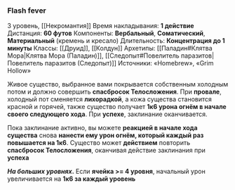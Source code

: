 ### Flash fever

3 уровень, [[Некромантия]]
Время накладывания: **1 действие**
Дистанция: **60 футов**
Компоненты: **Вербальный**, **Соматический**, **Материальный** (кремень и кресало)
Длительность: **Концентрация до 1 минуты**
Классы: [[Друид]], [[Колдун]]
Архетипы: [[Паладин#Клятва Мора|Клятва Мора (Паладин)]], [[Следопыт#Повелитель паразитов| Повелитель паразитов (Следопыт)]]
Источники: «Homebrew», «Grim Hollow»

Живое существо, выбранное вами покрывается собственным холодным потом и должно совершить **спасбросок Телосложения**. При **провале**, холодный пот сменяется **лихорадкой**, а кожа существа становится красной и горячей, также существо получает **1к6 урона огнём в начале своего следующего хода**. При **успехе**, заклинание оканчивается.

Пока заклинание активно, вы можете **реакцией в начале хода существа** снова **нанести ему урон огнём, который каждый раз повышается на 1к6**. Существо может **действием** повторить **спасбросок Телосложения**, оканчивая действие заклинания при **успеха**

**_На больших уровнях_.** Если **ячейка >= 4 уровня**, начальный урон увеличивается на **1к6 за каждый уровень**